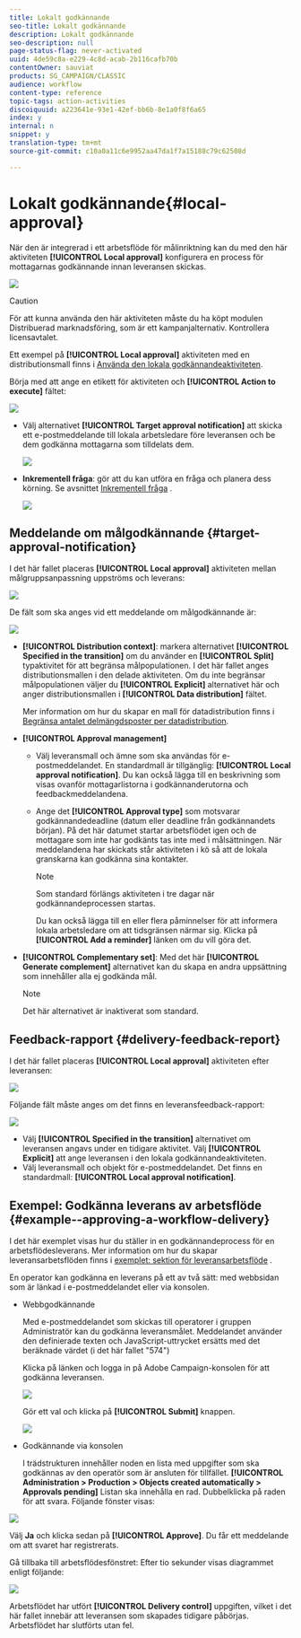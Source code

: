 ```yaml
---
title: Lokalt godkännande
seo-title: Lokalt godkännande
description: Lokalt godkännande
seo-description: null
page-status-flag: never-activated
uuid: 4de59c8a-e229-4c8d-acab-2b116cafb70b
contentOwner: sauviat
products: SG_CAMPAIGN/CLASSIC
audience: workflow
content-type: reference
topic-tags: action-activities
discoiquuid: a223641e-93e1-42ef-bb6b-8e1a0f8f6a65
index: y
internal: n
snippet: y
translation-type: tm+mt
source-git-commit: c10a0a11c6e9952aa47da1f7a15188c79c62508d

---
```



# Lokalt godkännande{#local-approval}

När den är integrerad i ett arbetsflöde för målinriktning kan du med den här aktiviteten **[!UICONTROL Local approval]** konfigurera en process för mottagarnas godkännande innan leveransen skickas.

![](assets/local_validation_0.png)

>[!CAUTION]
>
>För att kunna använda den här aktiviteten måste du ha köpt modulen Distribuerad marknadsföring, som är ett kampanjalternativ. Kontrollera licensavtalet.

Ett exempel på **[!UICONTROL Local approval]** aktiviteten med en distributionsmall finns i [Använda den lokala godkännandeaktiviteten](../../workflow/using/using-the-local-approval-activity.md).

Börja med att ange en etikett för aktiviteten och **[!UICONTROL Action to execute]** fältet:

![](assets/local_validation_1.png)

* Välj alternativet **[!UICONTROL Target approval notification]** att skicka ett e-postmeddelande till lokala arbetsledare före leveransen och be dem godkänna mottagarna som tilldelats dem.

   ![](assets/local_validation_intro_2.png)

* **Inkrementell fråga**: gör att du kan utföra en fråga och planera dess körning. Se avsnittet [Inkrementell fråga](../../workflow/using/incremental-query.md) .

   ![](assets/local_validation_intro_3.png)

## Meddelande om målgodkännande {#target-approval-notification}

I det här fallet placeras **[!UICONTROL Local approval]** aktiviteten mellan målgruppsanpassning uppströms och leverans:

![](assets/local_validation_2.png)

De fält som ska anges vid ett meddelande om målgodkännande är:

![](assets/local_validation_3.png)

* **[!UICONTROL Distribution context]**: markera alternativet **[!UICONTROL Specified in the transition]** om du använder en **[!UICONTROL Split]** typaktivitet för att begränsa målpopulationen. I det här fallet anges distributionsmallen i den delade aktiviteten. Om du inte begränsar målpopulationen väljer du **[!UICONTROL Explicit]** alternativet här och anger distributionsmallen i **[!UICONTROL Data distribution]** fältet.

   Mer information om hur du skapar en mall för datadistribution finns i [Begränsa antalet delmängdsposter per datadistribution](../../workflow/using/split.md#limiting-the-number-of-subset-records-per-data-distribution).

* **[!UICONTROL Approval management]**

   * Välj leveransmall och ämne som ska användas för e-postmeddelandet. En standardmall är tillgänglig: **[!UICONTROL Local approval notification]**. Du kan också lägga till en beskrivning som visas ovanför mottagarlistorna i godkännanderutorna och feedbackmeddelandena.
   * Ange det **[!UICONTROL Approval type]** som motsvarar godkännandedeadline (datum eller deadline från godkännandets början). På det här datumet startar arbetsflödet igen och de mottagare som inte har godkänts tas inte med i målsättningen. När meddelandena har skickats står aktiviteten i kö så att de lokala granskarna kan godkänna sina kontakter.

      >[!NOTE]
      >
      >Som standard förlängs aktiviteten i tre dagar när godkännandeprocessen startas.

      Du kan också lägga till en eller flera påminnelser för att informera lokala arbetsledare om att tidsgränsen närmar sig. Klicka på **[!UICONTROL Add a reminder]** länken om du vill göra det.

* **[!UICONTROL Complementary set]**: Med det här **[!UICONTROL Generate complement]** alternativet kan du skapa en andra uppsättning som innehåller alla ej godkända mål.

   >[!NOTE]
   >
   >Det här alternativet är inaktiverat som standard.

## Feedback-rapport {#delivery-feedback-report}

I det här fallet placeras **[!UICONTROL Local approval]** aktiviteten efter leveransen:

![](assets/local_validation_4.png)

Följande fält måste anges om det finns en leveransfeedback-rapport:

![](assets/local_validation_workflow_4.png)

* Välj **[!UICONTROL Specified in the transition]** alternativet om leveransen angavs under en tidigare aktivitet. Välj **[!UICONTROL Explicit]** att ange leveransen i den lokala godkännandeaktiviteten.
* Välj leveransmall och objekt för e-postmeddelandet. Det finns en standardmall: **[!UICONTROL Local approval notification]**.

## Exempel: Godkänna leverans av arbetsflöde {#example--approving-a-workflow-delivery}

I det här exemplet visas hur du ställer in en godkännandeprocess för en arbetsflödesleverans. Mer information om hur du skapar leveransarbetsflöden finns i [exemplet: sektion för leveransarbetsflöde](../../workflow/using/delivery.md#example--delivery-workflow) .

En operator kan godkänna en leverans på ett av två sätt: med webbsidan som är länkad i e-postmeddelandet eller via konsolen.

* Webbgodkännande

   Med e-postmeddelandet som skickas till operatorer i gruppen Administratör kan du godkänna leveransmålet. Meddelandet använder den definierade texten och JavaScript-uttrycket ersätts med det beräknade värdet (i det här fallet &quot;574&quot;)

   Klicka på länken och logga in på Adobe Campaign-konsolen för att godkänna leveransen.

   ![](assets/new-workflow-valid-webaccess.png)

   Gör ett val och klicka på **[!UICONTROL Submit]** knappen.

   ![](assets/new-workflow-valid-webaccess-confirm.png)

* Godkännande via konsolen

   I trädstrukturen innehåller noden en lista med uppgifter som ska godkännas av den operatör som är ansluten för tillfället. **[!UICONTROL Administration > Production > Objects created automatically > Approvals pending]** Listan ska innehålla en rad. Dubbelklicka på raden för att svara. Följande fönster visas:

![](assets/new-workflow-7.png)

Välj **Ja** och klicka sedan på **[!UICONTROL Approve]**. Du får ett meddelande om att svaret har registrerats.

Gå tillbaka till arbetsflödesfönstret: Efter tio sekunder visas diagrammet enligt följande:

![](assets/new-workflow-8.png)

Arbetsflödet har utfört **[!UICONTROL Delivery control]** uppgiften, vilket i det här fallet innebär att leveransen som skapades tidigare påbörjas. Arbetsflödet har slutförts utan fel.
